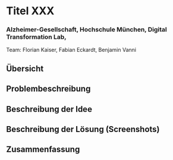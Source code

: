 # Titel XXX

### Alzheimer-Gesellschaft, Hochschule München, Digital Transformation Lab,

Team: Florian Kaiser, Fabian Eckardt, Benjamin Vanni

## Übersicht

## Problembeschreibung

## Beschreibung der Idee

##  Beschreibung der Lösung (Screenshots)

## Zusammenfassung




